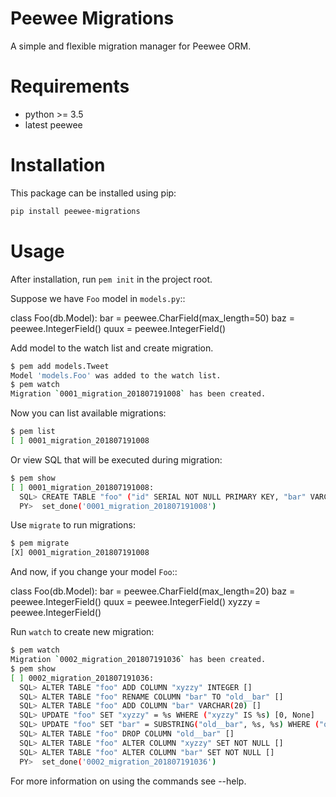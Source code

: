 Peewee Migrations
=================

A simple and flexible migration manager for Peewee ORM.

Requirements
============

* python >= 3.5
* latest peewee


Installation
============

This package can be installed using pip:

```bash
pip install peewee-migrations
```

Usage
=====
After installation, run `pem init` in the project root.

Suppose we have `Foo` model in `models.py`::

  class Foo(db.Model):
      bar = peewee.CharField(max_length=50)
      baz = peewee.IntegerField()
      quux = peewee.IntegerField()


Add model to the watch list and create migration.
```bash
$ pem add models.Tweet
Model 'models.Foo' was added to the watch list.
$ pem watch
Migration `0001_migration_201807191008` has been created.
```

Now you can list available migrations:
```bash
$ pem list
[ ] 0001_migration_201807191008
```

Or view SQL that will be executed during migration:
```bash
$ pem show
[ ] 0001_migration_201807191008:
  SQL> CREATE TABLE "foo" ("id" SERIAL NOT NULL PRIMARY KEY, "bar" VARCHAR(50) NOT NULL, "baz" INTEGER NOT NULL, "quux" INTEGER NOT NULL) []
  PY>  set_done('0001_migration_201807191008')
```

Use `migrate` to run migrations:
```bash
$ pem migrate
[X] 0001_migration_201807191008
```

And now, if you change your model `Foo`::

  class Foo(db.Model):
      bar = peewee.CharField(max_length=20)
      baz = peewee.IntegerField()
      quux = peewee.IntegerField()
      xyzzy = peewee.IntegerField()

Run `watch` to create new migration:
```bash
$ pem watch
Migration `0002_migration_201807191036` has been created.
$ pem show
[ ] 0002_migration_201807191036:
  SQL> ALTER TABLE "foo" ADD COLUMN "xyzzy" INTEGER []
  SQL> ALTER TABLE "foo" RENAME COLUMN "bar" TO "old__bar" []
  SQL> ALTER TABLE "foo" ADD COLUMN "bar" VARCHAR(20) []
  SQL> UPDATE "foo" SET "xyzzy" = %s WHERE ("xyzzy" IS %s) [0, None]
  SQL> UPDATE "foo" SET "bar" = SUBSTRING("old__bar", %s, %s) WHERE ("old__bar" IS NOT %s) [1, 20, None]
  SQL> ALTER TABLE "foo" DROP COLUMN "old__bar" []
  SQL> ALTER TABLE "foo" ALTER COLUMN "xyzzy" SET NOT NULL []
  SQL> ALTER TABLE "foo" ALTER COLUMN "bar" SET NOT NULL []
  PY>  set_done('0002_migration_201807191036')
```

For more information on using the commands see --help.
